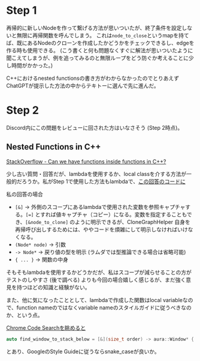 # Step 1

再帰的に新しいNodeを作って繋げる方法が思いついたが、終了条件を設定しないと無限に再帰関数を呼んでしまう。
これは`node_to_close`というmapを持てば、既にあるNodeのクローンを作成したかどうかをチェックできるし、edgeを作る時も使用できる。
(こう書くと何も問題なくすぐに解法が思いついたように聞こえてしまうが、例を追ってみるのと無限ループをどう防ぐか考えることに少し時間がかかった。)

C++におけるnested functionsの書き方がわからなかったのでとりあえずChatGPTが提示した方法の中からテキトーに選んで先に進んだ。

# Step 2

Discord内にこの問題をレビューに回された方はいなさそう (Step 2時点)。

## Nested Functions in C++

[StackOverflow - Can we have functions inside functions in C++?](https://stackoverflow.com/questions/4324763/can-we-have-functions-inside-functions-in-c)

少し古い質問・回答だが、lambdaを使用するか、local classを介する方法が一般的だろうか。私がStep 1で使用した方法もlambdaで、[この回答のコードに](https://stackoverflow.com/a/46566416/16193058)

私の回答の場合

- `[&]` -> 外側のスコープにあるlambdaで使用された変数を参照キャプチャする。`[=]` とすれば値キャプチャ（コピー）になる。変数を指定することもでき、`[&node_to_clone]` のように明示できるが、CloneGraphHelper 自身を再帰呼び出しするためには、ややコードを煩雑にして明示しなければいけなくなる。
- `(Node* node)` -> 引数
- `-> Node*` -> 戻り値の型を明示 (ラムダでは型推論できる場合は省略可能)
- `{ ... }` -> 関数の中身

そもそもlambdaを使用するかどうかだが、私はスコープが減らせることの方がテストのしやすさ (後で調べる) よりも今回の場合嬉しく感じるが、まだ強く意見を持つほどの知識と経験がない。

また、他に気になったこととして、lambdaで作成した関数はlocal variableなので、function nameのではなくvariable nameのスタイルガイドに従うべきなのか、という点。

[Chrome Code Searchを眺めると](https://source.chromium.org/chromium/chromium/src/+/main:ash/wm/desks/desk.cc;l=889?q=%5C%5B%26%5C%5D&ss=chromium%2Fchromium%2Fsrc)

```cpp
auto find_window_to_stack_below = [&](size_t order) -> aura::Window* {
```

とあり、GoogleのStyle Guideに従うならsnake\_caseが良いか。
